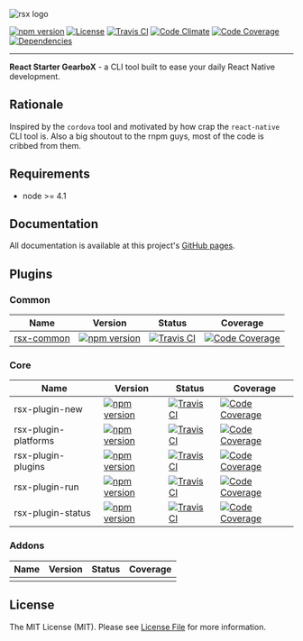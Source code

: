 ![rsx logo](http://react-native-contrib.github.io/rsx/images/logo.png)

[![npm version][ico-npm]][link-npm]
[![License][ico-license]](LICENSE.md)
[![Travis CI][ico-travis]][link-travis]
[![Code Climate][ico-codeclimate]][link-codeclimate]
[![Code Coverage][ico-code-coverage]][link-code-coverage]
[![Dependencies][ico-dependencies]][link-dependencies]

---

**React Starter GearboX** - a CLI tool built to ease your daily React Native development.

## Rationale

Inspired by the `cordova` tool and motivated by how crap the `react-native` CLI tool is. Also a big shoutout to the rnpm guys, most of the code is cribbed from them.

## Requirements

- node >= 4.1

## Documentation

All documentation is available at this project's [GitHub pages](http://react-native-contrib.github.io/rsx/).

## Plugins

### Common

| Name | Version | Status | Coverage |
|---|---|---|---|
| [rsx-common][link-github-rsx-common] | [![npm version][ico-npm-rsx-common]][link-npm-rsx-common] | [![Travis CI][ico-travis-rsx-common]][link-travis-rsx-common] | [![Code Coverage][ico-code-coverage-rsx-common]][link-code-coverage-rsx-common] |

### Core
| Name | Version | Status | Coverage
|---|---|---|---|
| rsx-plugin-new | [![npm version][ico-npm-rsx-new]][link-npm-rsx-new] | [![Travis CI][ico-travis-rsx-new]][link-travis-rsx-new] | [![Code Coverage][ico-code-coverage-rsx-new]][link-code-coverage-rsx-new] |
| rsx-plugin-platforms | [![npm version][ico-npm-rsx-platforms]][link-npm-rsx-platforms] | [![Travis CI][ico-travis-rsx-platforms]][link-travis-rsx-platforms] | [![Code Coverage][ico-code-coverage-rsx-platforms]][link-code-coverage-rsx-platforms] |
| rsx-plugin-plugins | [![npm version][ico-npm-rsx-plugins]][link-npm-rsx-plugins] | [![Travis CI][ico-travis-rsx-plugins]][link-travis-rsx-plugins] | [![Code Coverage][ico-code-coverage-rsx-plugins]][link-code-coverage-rsx-plugins] |
| rsx-plugin-run | [![npm version][ico-npm-rsx-run]][link-npm-rsx-run] | [![Travis CI][ico-travis-rsx-run]][link-travis-rsx-run] | [![Code Coverage][ico-code-coverage-rsx-run]][link-code-coverage-rsx-run] |
| rsx-plugin-status | [![npm version][ico-npm-rsx-status]][link-npm-rsx-status] | [![Travis CI][ico-travis-rsx-status]][link-travis-rsx-status] | [![Code Coverage][ico-code-coverage-rsx-status]][link-code-coverage-rsx-status] |


### Addons

| Name | Version | Status | Coverage |
|---|---|---|---|
|  |  |  |  |

## License

The MIT License (MIT). Please see [License File](LICENSE.md) for more information.

[link-github-rsx-common]: https://github.com/react-native-contrib/rsx-common
[ico-npm-rsx-common]: https://img.shields.io/npm/v/rsx-common.svg?style=flat-square
[link-npm-rsx-common]: https://www.npmjs.com/package/rsx-common
[ico-travis-rsx-common]: https://img.shields.io/travis/react-native-contrib/rsx-common/master.svg?style=flat-square
[link-travis-rsx-common]: https://travis-ci.org/react-native-contrib/rsx-common
[ico-code-coverage-rsx-common]: https://img.shields.io/codeclimate/coverage/github/react-native-contrib/rsx-common.svg?style=flat-square
[link-code-coverage-rsx-common]: https://codeclimate.com/github/react-native-contrib/rsx-common/coverage

[link-github-rsx-new]: https://github.com/react-native-contrib/rsx-plugin-new
[ico-npm-rsx-new]: https://img.shields.io/npm/v/rsx-plugin-new.svg?style=flat-square
[link-npm-rsx-new]: https://www.npmjs.com/package/rsx-plugin-new
[ico-travis-rsx-new]: https://img.shields.io/travis/react-native-contrib/rsx-plugin-new/master.svg?style=flat-square
[link-travis-rsx-new]: https://travis-ci.org/react-native-contrib/rsx-plugin-new
[ico-code-coverage-rsx-new]: https://img.shields.io/codeclimate/coverage/github/react-native-contrib/rsx-plugin-new.svg?style=flat-square
[link-code-coverage-rsx-new]: https://codeclimate.com/github/react-native-contrib/rsx-plugin-new/coverage

[link-github-rsx-platforms]: https://github.com/react-native-contrib/rsx-plugin-platforms
[ico-npm-rsx-platforms]: https://img.shields.io/npm/v/rsx-plugin-platforms.svg?style=flat-square
[link-npm-rsx-platforms]: https://www.npmjs.com/package/rsx-plugin-platforms
[ico-travis-rsx-platforms]: https://img.shields.io/travis/react-native-contrib/rsx-plugin-platforms/master.svg?style=flat-square
[link-travis-rsx-platforms]: https://travis-ci.org/react-native-contrib/rsx-plugin-platforms
[ico-code-coverage-rsx-platforms]: https://img.shields.io/codeclimate/coverage/github/react-native-contrib/rsx-plugin-platforms.svg?style=flat-square
[link-code-coverage-rsx-platforms]: https://codeclimate.com/github/react-native-contrib/rsx-plugin-platforms/coverage

[link-github-rsx-plugins]: https://github.com/react-native-contrib/rsx-plugin-plugins
[ico-npm-rsx-plugins]: https://img.shields.io/npm/v/rsx-plugin-plugins.svg?style=flat-square
[link-npm-rsx-plugins]: https://www.npmjs.com/package/rsx-plugin-plugins
[ico-travis-rsx-plugins]: https://img.shields.io/travis/react-native-contrib/rsx-plugin-plugins/master.svg?style=flat-square
[link-travis-rsx-plugins]: https://travis-ci.org/react-native-contrib/rsx-plugin-plugins
[ico-code-coverage-rsx-plugins]: https://img.shields.io/codeclimate/coverage/github/react-native-contrib/rsx-plugin-plugins.svg?style=flat-square
[link-code-coverage-rsx-plugins]: https://codeclimate.com/github/react-native-contrib/rsx-plugin-plugins/coverage

[link-github-rsx-run]: https://github.com/react-native-contrib/rsx-plugin-run
[ico-npm-rsx-run]: https://img.shields.io/npm/v/rsx-plugin-run.svg?style=flat-square
[link-npm-rsx-run]: https://www.npmjs.com/package/rsx-plugin-run
[ico-travis-rsx-run]: https://img.shields.io/travis/react-native-contrib/rsx-plugin-run/master.svg?style=flat-square
[link-travis-rsx-run]: https://travis-ci.org/react-native-contrib/rsx-plugin-run
[ico-code-coverage-rsx-run]: https://img.shields.io/codeclimate/coverage/github/react-native-contrib/rsx-plugin-run.svg?style=flat-square
[link-code-coverage-rsx-run]: https://codeclimate.com/github/react-native-contrib/rsx-plugin-run/coverage

[link-github-rsx-status]: https://github.com/react-native-contrib/rsx-plugin-status
[ico-npm-rsx-status]: https://img.shields.io/npm/v/rsx-plugin-status.svg?style=flat-square
[link-npm-rsx-status]: https://www.npmjs.com/package/rsx-plugin-status
[ico-travis-rsx-status]: https://img.shields.io/travis/react-native-contrib/rsx-plugin-status/master.svg?style=flat-square
[link-travis-rsx-status]: https://travis-ci.org/react-native-contrib/rsx-plugin-status
[ico-code-coverage-rsx-status]: https://img.shields.io/codeclimate/coverage/github/react-native-contrib/rsx-plugin-status.svg?style=flat-square
[link-code-coverage-rsx-status]: https://codeclimate.com/github/react-native-contrib/rsx-plugin-status/coverage

[ico-npm]: https://img.shields.io/npm/v/rsx.svg?style=flat-square
[ico-license]: https://img.shields.io/badge/license-MIT-brightgreen.svg?style=flat-square
[ico-travis]: https://img.shields.io/travis/react-native-contrib/rsx/master.svg?style=flat-square
[ico-codeclimate]: https://img.shields.io/codeclimate/github/react-native-contrib/rsx.svg?style=flat-square
[ico-code-coverage]: https://img.shields.io/codeclimate/coverage/github/react-native-contrib/rsx.svg?style=flat-square
[ico-dependencies]: https://img.shields.io/david/react-native-contrib/rsx.svg?style=flat-square

[link-npm]: https://www.npmjs.com/package/rsx
[link-travis]: https://travis-ci.org/react-native-contrib/rsx
[link-codeclimate]: https://codeclimate.com/github/react-native-contrib/rsx
[link-code-coverage]: https://codeclimate.com/github/react-native-contrib/rsx/coverage
[link-dependencies]: https://david-dm.org/react-native-contrib/rsx

